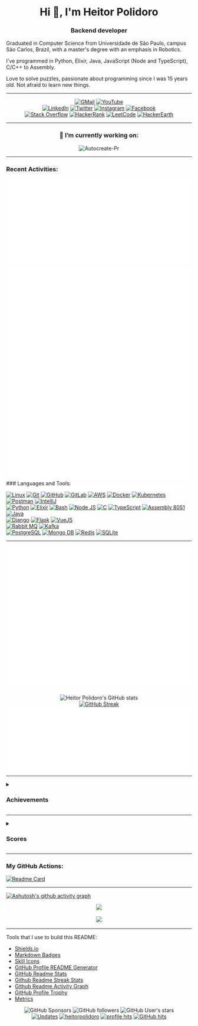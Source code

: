 <h1 align="center">Hi 👋, I'm Heitor Polidoro</h1>
<h3 align="center">Backend developer</h3>

Graduated in Computer Science from Universidade de São Paulo, campus São Carlos, Brazil, with a master's degree with an emphasis in Robotics. 

I've programmed in Python, Elixir, Java, JavaScript (Node and TypeScript), C/C++ to Assembly.

Love to solve puzzles, passionate about programming since I was 15 years old. Not afraid to learn new things.
<div align="center">

--- 
<!-- Contacts -->
[![GMail](https://img.shields.io/badge/Gmail-D14836?style=for-the-badge&logo=gmail&logoColor=white)](mailto:heitor.polidoro@gmail.com)
[![YouTube](https://img.shields.io/badge/YouTube-red?style=for-the-badge&logo=youtube&logoColor=white)](https://www.youtube.com/@heitor.polidoro)
<br>
[![LinkedIn](https://img.shields.io/badge/LinkedIn-0077B5?style=for-the-badge&logo=linkedin&logoColor=white)](https://www.linkedin.com/in/heitor-polidoro/)
[![Twitter](https://img.shields.io/badge/Twitter-1DA1F2?style=for-the-badge&logo=twitter&logoColor=white)](https://twitter.com/heitorpolidoro)
[![Instagram](https://img.shields.io/badge/Instagram-E4405F?style=for-the-badge&logo=instagram&logoColor=white)](https://instagram.com/heitorpolidoro)
[![Facebook](https://img.shields.io/badge/Facebook-1877F2?style=for-the-badge&logo=facebook&logoColor=white)](https://fb.com/heitor.polidoro)
<br>
[![Stack Overflow](https://img.shields.io/badge/stack%20overflow-FE7A16?logo=stack-overflow&logoColor=white&style=for-the-badge)](https://stackoverflow.com/users/16155315)
[![HackerRank](https://img.shields.io/badge/-Hackerrank-2EC866?style=for-the-badge&logo=HackerRank&logoColor=white)](https://www.hackerrank.com/heitor_polidoro)
[![LeetCode](https://img.shields.io/badge/LeetCode-000000?style=for-the-badge&logo=LeetCode&logoColor=#d16c06)](https://www.leetcode.com/heitorpolidoro)
[![HackerEarth](https://img.shields.io/badge/HackerEarth-%232C3454.svg?style=for-the-badge&logo=HackerEarth&logoColor=Blue)](https://www.hackerearth.com/@heitor.polidoro)
</div>

---
<!-- Trophies -->
<!--
<div align="center">

[![trophy](https://github-profile-trophy.vercel.app/?username=heitorpolidoro&theme=darkhub&row=1&column=7&no-bg=true&no-frame=true)](https://github.com/ryo-ma/github-profile-trophy)
</div>

---
-->
<!-- working_on: starts -->

<div align="center">

### 🔭 I’m currently working on:
![Autocreate-Pr](https://img.shields.io/badge/autocreate--pr-Automatically_create_a_Pull_Request_and_can_set_to_auto--merge-lightgreen) 
</div>

<!-- working_on: ends -->
  <!-- - 🌱 I’m currently learning ... -->
  <!-- - 👯 I’m looking to collaborate on ... -->

---
<!-- Activities -->
### Recent Activities:
<div align="center">
<img src="metrics/metrics.followup.svg"><br>
<img src="metrics/metrics.activity.svg">
</div>
<!-- activity: starts -->
<!-- activity: ends -->
### Languages and Tools:

<!-- Tools -->
[![Linux](https://skillicons.dev/icons?i=linux&theme=dark)](https://www.linux.org/)
[![Git](https://skillicons.dev/icons?i=git&theme=dark)](https://git-scm.com/)
[![GitHub](https://skillicons.dev/icons?i=github&theme=dark)](https://github.com/)
[![GitLab](https://skillicons.dev/icons?i=gitlab&theme=dark)](https://gitlab.com/)
[![AWS](https://skillicons.dev/icons?i=aws&theme=dark)](https://aws.amazon.com)
[![Docker](https://skillicons.dev/icons?i=docker&theme=dark)](https://www.docker.com/)
[![Kubernetes](https://skillicons.dev/icons?i=kubernetes&theme=dark)](https://kubernetes.io)
[![Postman](https://skillicons.dev/icons?i=postman&theme=dark)](https://postman.com)
[![IntelliJ](https://skillicons.dev/icons?i=idea&theme=dark)](https://www.jetbrains.com/idea/)
<br><!-- Languages -->
[![Python](https://skillicons.dev/icons?i=python)](https://www.python.org)
[![Elixir](https://skillicons.dev/icons?i=elixir)](https://elixir-lang.org)
[![Bash](https://skillicons.dev/icons?i=bash)](https://www.gnu.org/software/bash/)
[![Node JS](https://skillicons.dev/icons?i=nodejs)](https://nodejs.org)
[![C](https://skillicons.dev/icons?i=c,cpp)](https://www.cprogramming.com/)
[![TypeScript](https://skillicons.dev/icons?i=typescript)](https://www.typescriptlang.org)
[<img height="50" alt="Assembly 8051" src="https://as1.ftcdn.net/v2/jpg/02/75/41/16/1000_F_275411651_N0y1yQdPI33bodWKEbbPERqf8xWbzsiC.jpg">](https://www.electronicshub.org/8051-microcontroller-assembly-language-programming/)
[![Java](https://skillicons.dev/icons?i=java)](https://docs.oracle.com/javase/8/docs/technotes/guides/language/index.html)
<br><!-- Framework -->
[![Django](https://skillicons.dev/icons?i=django)](https://www.djangoproject.com/)
[![Flask](https://skillicons.dev/icons?i=flask)](https://flask.palletsprojects.com/)
[![VueJS](https://skillicons.dev/icons?i=vue)](https://vuejs.org/)
<br><!-- Messenger -->
[![Rabbit MQ](https://skillicons.dev/icons?i=kafka)](https://www.rabbitmq.com)
[![Kafka](https://skillicons.dev/icons?i=rabbitmq)](https://kafka.apache.org)
<br><!-- Database -->
[![PostgreSQL](https://skillicons.dev/icons?i=postgres)](https://www.postgresql.org)
[![Mongo DB](https://skillicons.dev/icons?i=mongo)](https://www.mongodb.com/)
[![Redis](https://skillicons.dev/icons?i=redis)](https://redis.io)
[![SQLite](https://skillicons.dev/icons?i=sqlite)](https://www.sqlite.org/)

---
<div align="center">

<img src="metrics/metrics.overall.svg">

![Heitor Polidoro's GitHub stats](https://github-readme-stats.vercel.app/api/?username=heitorpolidoro&show_icons=true&theme=dark&show=reviews,prs_merged,prs_merged_percentage&rank_icon=github&card_width=500px&hide_border=true)<br>
[![GitHub Streak](https://github-readme-streak-stats.herokuapp.com?user=heitorpolidoro&theme=dark&date_format=M%20j%5B%2C%20Y%5D&card_width=500px&hide_border=true)](https://git.io/streak-stats)<br>
<img src="metrics/metrics.languages.svg">
</div>

---
<!--
<div align="center">
<img src="metrics/metrics.testing.svg">
</div>
---
-->

<details>
<summary>

### Achievements
</summary>

<img src="metrics/metrics.achievements.svg">
</details>


---
<details>
<summary>

### Scores
</summary>

<img src="metrics/metrics.leetcode.svg">
<img src="metrics/metrics.stackoverflow.svg">
</details>


---
<h3 align="left">My GitHub Actions:</h3>

[![Readme Card](https://github-readme-stats.vercel.app/api/pin/?username=heitorpolidoro&repo=autocreate-pr&theme=dark)](https://github.com/heitorpolidoro/autocreate-pr)

---
[![Ashutosh's github activity graph](https://github-readme-activity-graph.vercel.app/graph?username=heitorpolidoro&theme=github-compact&area=true&hide_border=true)](https://github.com/ashutosh00710/github-readme-activity-graph)

<!-- check later
### 🔝 Top Contributed Repo
![Heitor Polidoro's GitHub Repository Contribution stats](https://github-contributor-stats.vercel.app/api?username=heitorpolidoro&limit=5&theme=dark&combine_all_yearly_contributions=true)
---
-->

<!-- check later
![heitorpolidoro github-stats](https://stats.dooboo.io/api/github-stats-advanced?login=heitorpolidoro)
---
-->
<p align="center">
<a href="https://spotify-github-profile.vercel.app/api/view?uid=12143144338&redirect=true">
  <img src="https://spotify-github-profile.vercel.app/api/view?uid=12143144338&cover_image=true&theme=natemoo-re&show_offline=false&background_color=121212&interchange=true">
</a>
</p>

<p align="center">
  <img src="https://spotify-recently-played-readme.vercel.app/api?user=12143144338&count=5">
</p>

---

Tools that I use to build this README:
- [Shields.io](https://shields.io/)
- [Markdown Badges](https://github.com/Ileriayo/markdown-badges)
- [Skill Icons](https://skillicons.dev)
- [GitHub Profile README Generator](https://rahuldkjain.github.io/gh-profile-readme-generator/)
- [GitHub Readme Stats](https://github.com/anuraghazra/github-readme-stats)
- [Github Readme Streak Stats](https://github.com/DenverCoder1/github-readme-streak-stats)
- [Github Readme Activity Graph](https://github.com/Ashutosh00710/github-readme-activity-graph)
- [GitHub Profile Trophy](https://github.com/ryo-ma/github-profile-trophy)
- [Metrics](https://github.com/lowlighter/metrics)


<div align="center">

  ![GitHub Sponsors](https://img.shields.io/github/sponsors/heitorpolidoro)
  ![GitHub followers](https://img.shields.io/github/followers/heitorpolidoro)
  ![GitHub User's stars](https://img.shields.io/github/stars/heitorpolidoro)
  <br>
  <a href="https://github.com/heitorpolidoro?tab=followers" target="_blank"><img alt="Updates" src="https://img.shields.io/badge/--000000?style=flat-square&logo=RSS&logoColor=white"></a>
  <a href="https://github.com/heitorpolidoro" target="_blank"><img alt="heitorpolidoro" src="https://badges.pufler.dev/visits/heitorpolidoro/heitorpolidoro?logo=GitHub&label=visits&color=success&logoColor=white&style=flat-square"/></a>
  <a href="https://github.com/heitorpolidoro" target="_blank"><img alt="profile hits" src="https://img.shields.io/jsdelivr/gh/hw/heitorpolidoro/heitorpolidoro?label=hits&style=flat-square"></a>
  <a href="https://github.com/heitorpolidoro/heitorpolidoro" target="_blank"><img alt="GitHub hits" src="https://img.shields.io/github/last-commit/heitorpolidoro/heitorpolidoro?label=profile%20updated&style=flat-square"></a>
</div>

